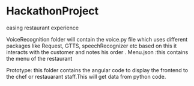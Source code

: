 # HackathonProject
easing restaurant  experience

VoiceRecognition folder will contain the voice.py file which uses different packages like Request, GTTS, speechRecognizer etc based on this it interacts with the customer and notes his order .
Menu.json :this contains the menu of the restaurant


Prototype: this folder contains the angular code to display the frontend to the chef or restauarant staff.This will get data from python code.
